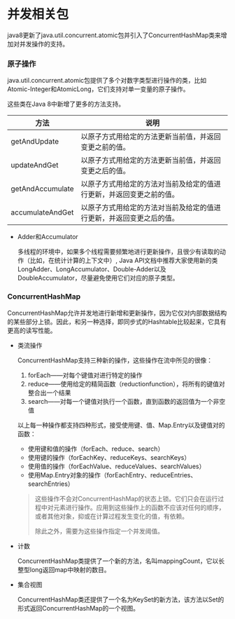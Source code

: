 # 并发相关包

java8更新了java.util.concurrent.atomic包并引入了ConcurrentHashMap类来增加对并发操作的支持。

### 原子操作

java.util.concurrent.atomic包提供了多个对数字类型进行操作的类，比如Atomic-Integer和AtomicLong，它们支持对单一变量的原子操作。

这些类在Java 8中新增了更多的方法支持。

| 方法             | 说明                                                         |
| ---------------- | ------------------------------------------------------------ |
| getAndUpdate     | 以原子方式用给定的方法更新当前值，并返回变更之前的值。       |
| updateAndGet     | 以原子方式用给定的方法更新当前值，并返回变更之后的值。       |
| getAndAccumulate | 以原子方式用给定的方法对当前及给定的值进行更新，并返回变更之前的值。 |
| accumulateAndGet | 以原子方式用给定的方法对当前及给定的值进行更新，并返回变更之后的值。 |

* Adder和Accumulator

  多线程的环境中，如果多个线程需要频繁地进行更新操作，且很少有读取的动作（比如，在统计计算的上下文中）, Java API文档中推荐大家使用新的类LongAdder、LongAccumulator、Double-Adder以及DoubleAccumulator，尽量避免使用它们对应的原子类型。

### ConcurrentHashMap

ConcurrentHashMap允许并发地进行新增和更新操作，因为它仅对内部数据结构的某些部分上锁。因此，和另一种选择，即同步式的Hashtable比较起来，它具有更高的读写性能。

* 类流操作

  ConcurrentHashMap支持三种新的操作，这些操作在流中所见的很像：

  1. forEach——对每个键值对进行特定的操作
  2. reduce——使用给定的精简函数（reductionfunction），将所有的键值对整合出一个结果
  3. search——对每一个键值对执行一个函数，直到函数的返回值为一个非空值

  以上每一种操作都支持四种形式，接受使用键、值、Map.Entry以及键值对的函数：

  * 使用键和值的操作（forEach、reduce、search）
  * 使用键的操作（forEachKey、reduceKeys、searchKeys）
  * 使用值的操作（forEachValue、reduceValues、searchValues）
  * 使用Map.Entry对象的操作（forEachEntry、reduceEntries、searchEntries）

  > 这些操作不会对ConcurrentHashMap的状态上锁。它们只会在运行过程中对元素进行操作。应用到这些操作上的函数不应该对任何的顺序，或者其他对象，抑或在计算过程发生变化的值，有依赖。
  >
  > 除此之外，需要为这些操作指定一个并发阈值。

* 计数

  ConcurrentHashMap类提供了一个新的方法，名叫mappingCount，它以长整型long返回map中映射的数目。

* 集合视图

  ConcurrentHashMap类还提供了一个名为KeySet的新方法，该方法以Set的形式返回ConcurrentHashMap的一个视图。